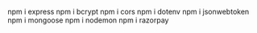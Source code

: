 npm i express
npm i bcrypt
npm i cors
npm i dotenv
npm i jsonwebtoken
npm i mongoose
npm i nodemon
npm i razorpay